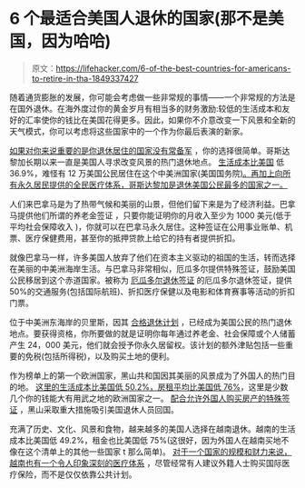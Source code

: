 # 6 个最适合美国人退休的国家(那不是美国，因为哈哈)

> 原文：<https://lifehacker.com/6-of-the-best-countries-for-americans-to-retire-in-tha-1849337427>

随着通货膨胀的发展，你可能会考虑做一些非常规的事情——一个非常规的方法是在国外退休。在海外度过你的黄金岁月有相当多的财务激励:较低的生活成本和友好的汇率使你的钱比在美国花得更多。因此，如果你不介意改变一下风景和全新的天气模式，你可以考虑将这些国家中的一个作为你最后表演的新家。

[如果对你来说重要的是你退休居住的国家没有常备军](https://www.usatoday.com/story/news/world/2018/01/05/costa-rica-celebrate-70-years-no-army/977107001/) ，你的选择很简单。哥斯达黎加长期以来一直是美国人寻求改变风景的热门退休地点。 [生活成本比美国](https://www.numbeo.com/cost-of-living/country_result.jsp?country=Costa%20Rica) 低 36.9%，难怪有 12 万美国公民居住在这个中美洲国家(美国国务院[)。再加上向所有永久居民提供的全民医疗体系，哥斯达黎加是退休美国公民最多的国家之一。](https://www.state.gov/u-s-relations-with-costa-rica/)

人们来巴拿马是为了热带气候和美丽的山景，但他们留下来是为了经济利益。巴拿马提供他们所谓的养老金签证 ，只要你能证明你的月收入至少为 1000 美元(低于平均社会保障收入 )，你就可以在巴拿马永久居住。这种签证在公用事业账单、机票、医疗保健费用，甚至你的抵押贷款上给它的持有者提供折扣。

就像巴拿马一样，许多美国人放弃了他们在资本主义驱动的祖国的生活，转而选择在美丽的中美洲海岸生活。与巴拿马非常相似，厄瓜多尔提供特殊签证，鼓励美国公民移居到这个赤道国家。被称为 [厄瓜多尔退休签证](https://www.ecuadorvisas.com/senior-benefits-in-ecuador/) 的厄瓜多尔退休签证，提供 50%的交通服务(包括国际航班)、折扣医疗保健以及电影和体育赛事等活动的折扣门票。

位于中美洲东海岸的贝里斯，因其 [合格退休计划](https://belizetourismboard.org/programs-events/retirement-program/#1490201888210-0357f09a-6e91) ，已经成为美国公民的热门退休地点。要获得资格，你所要做的就是证明你每年通过养老金、社会保障或个人储蓄产生 24，000 美元，他们就会授予你永久居留权。该计划的额外津贴包括一些重要的免税(包括所得税)，以及购买土地的便利。

作为榜单上的第一个欧洲国家，黑山共和国因其美丽的风景成为了外国人的热门目的地。 [这里的生活成本比美国低 50.2%，房租平均比美国低 76%](https://www.numbeo.com/cost-of-living/country_result.jsp?country=Montenegro)，这里是少数几个你的钱能大有用武之地的欧洲国家之一。 [配合允许外国人购买房产的特殊签证](https://www.gov.me/en/article/visas-and-visa-regime) ，黑山采取重大措施吸引美国退休人员回国。

充满了历史、文化、风景和食物，越来越多的美国人选择在越南退休。越南的生活成本比美国低 49.2%，租金也比美国低 75%(这很好，因为外国人在越南买地不像在这个清单上的其他一些国家 t 那么简单)。 [对于一个国家的规模和财力来说，越南也有一个令人印象深刻的医疗体系](https://theaseanpost.com/article/vietnams-impressive-health-care-strategy) ，尽管经常有人建议外籍人士购买国际医疗保险，而不是仅仅依靠公共计划。